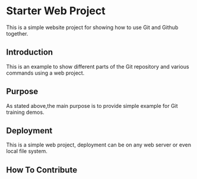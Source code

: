 # Starter Web Project

This is a simple website project for showing how to use Git and Github together.

## Introduction

This is an example to show different parts of the Git repository and various commands using a web project.

## Purpose

As stated above,the main purpose is to provide simple example for Git training demos.

## Deployment

This is a simple web project, deployment can be on any web server or even local file system.

## How To Contribute